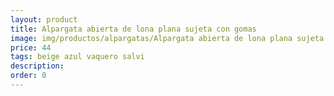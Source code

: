 ```yaml
---
layout: product
title: Alpargata abierta de lona plana sujeta con gomas 
image: img/productos/alpargatas/Alpargata abierta de lona plana sujeta con gomas =44 =beige azul vaquero salvi.webp
price: 44 
tags: beige azul vaquero salvi
description: 
order: 0
---
```

